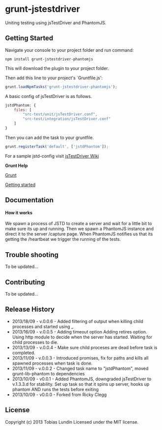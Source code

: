 # grunt-jstestdriver

Uniting testing using jsTestDriver and PhantomJS.

## Getting Started
Navigate your console to your project folder and run command:

```
npm install grunt-jstestdriver-phantomjs
```

This will download the plugin to your project folder.

Then add this line to your project's `Gruntfile.js':

```javascript
grunt.loadNpmTasks('grunt-jstestdriver-phantomjs');
```

A basic config of jsTestDriver is as follows.

```javascript
jstdPhantom: {  
    files: [
		"src-test/unit/jsTestDriver.conf", 
		"src-test/integration/jsTestDriver.conf"
	]
}
```

Then you can add the task to your gruntfile.

```javascript
grunt.registerTask('default', ['jstdPhantom']);
```

For a sample jstd-config visit [jsTestDriver Wiki](https://code.google.com/p/js-test-driver/wiki/ConfigurationFile)


**Grunt Help**

[Grunt](http://gruntjs.com/)

[Getting started](http://gruntjs.com/getting-started)

## Documentation

#### How it works
We spawn a process of JSTD to create a server and wait for a little bit to make sure its up and running. Then we spawn a PhantomJS instance and direct it to the server /capture page. When PhantomJS notifies us that its getting the /heartbeat we trigger the running of the tests.


## Trouble shooting
To be updated...

## Contributing
To be updated...


## Release History
* 2013/18/09 - v.0.0.6 - Added filtering of output when killing child processes and started using _
* 2013/16/09 - v.0.0.5 - Adding timeout option Adding retires option. Using http module to decide when the server has started. Waiting for child processes to die.
* 2013/13/09 - v.0.0.4 - Make sure child proceses are dead before task is completed.
* 2013/11/09 - v.0.0.3 - Introduced promises, fix for paths and kills all spawned processes when task is done.
* 2013/11/09 - v.0.0.2 - Changed task name to "jstdPhantom", moved grunt-lib-phantom to dependencies
* 2013/10/09 - v0.0.1 - Added PhantomJS, downgraded jsTestDriver to v.1.3.3.d for stability. Set up task so that it spins up server, hooks up phantom AND runs the tests before exiting
* 2013/10/09 - v0.0.0 - Forked from Ricky Clegg


## License
Copyright (c) 2013 Tobias Lundin
Licensed under the MIT license.